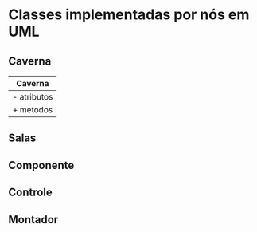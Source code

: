 # Classes implementadas por nós em UML

## Caverna

Caverna     |
:----------:|
\- atributos|
\+ metodos  |

## Salas

## Componente

## Controle

## Montador
